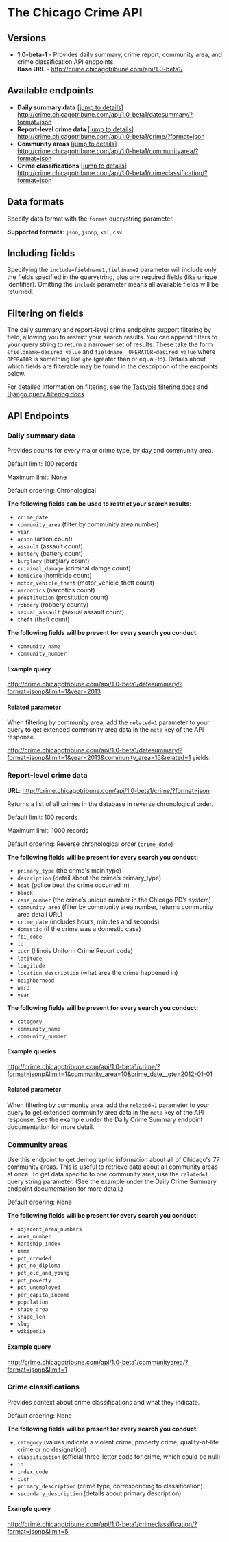 # The Chicago Crime API

## Versions

* **1.0-beta-1** - Provides daily summary, crime report, community area, 
and crime classification API endpoints.<br />**Base URL** - http://crime.chicagotribune.com/api/1.0-beta1/

## Available endpoints

* **Daily summary data** [[jump to details](#daily-summary-data)]
<br />http://crime.chicagotribune.com/api/1.0-beta1/datesummary/?format=json<br />
* **Report-level crime data** [[jump to details](#report-level-crime-data)]
<br />http://crime.chicagotribune.com/api/1.0-beta1/crime/?format=json<br />
* **Community areas** [[jump to details](#community-areas)]
<br />http://crime.chicagotribune.com/api/1.0-beta1/communityarea/?format=json<br />
* **Crime classifications** [[jump to details](#crime-classifications)]
<br />http://crime.chicagotribune.com/api/1.0-beta1/crimeclassification/?format=json<br />

## Data formats

Specify data format with the `format` querystring parameter. 

**Supported formats**: `json`, `jsonp`, `xml`, `csv`

## Including fields

Specifying the `include=fieldname1,fieldname2` parameter will include only the fields specified in the querystring, 
plus any required fields (like unique identifier). Omitting the `include` parameter means all available fields will 
be returned.

## Filtering on fields

The daily summary and report-level crime endpoints support filtering by field, allowing you to restrict your search results. You can append filters to your query string to return a narrower set of results. These take the form `&fieldname=desired_value` and `fieldname__OPERATOR=desired_value` where `OPERATOR` is something like `gte` (greater than or equal-to). Details about which fields are filterable may be found in the description of the endpoints below.

For detailed information on filtering, see the [Tastypie filtering docs](http://django-tastypie.readthedocs.org/en/v0.9.11/resources.html#basic-filtering) and [Django query filtering docs](https://docs.djangoproject.com/en/dev/topics/db/queries/).

## API Endpoints

### Daily summary data

Provides counts for every major crime type, by day and community area.

Default limit: 100 records

Maximum limit: None

Default ordering: Chronological

**The following fields can be used to restrict your search results**:

* `crime_date`
* `community_area` (filter by community area number)
* `year`
* `arson` (arson count)
* `assault` (assault count)
* `battery` (battery count)
* `burglary` (burglary count)
* `criminal_damage` (criminal damge count)
* `homicide` (homicide count)
* `motor_vehicle_theft` (motor_vehicle_theft count)
* `narcotics` (narcotics count)
* `prostitution` (prositution count)
* `robbery` (robbery county)
* `sexual_assault` (sexual assault count)
* `theft` (theft count)

**The following fields will be present for every search you conduct**:

* `community_name`
* `community_number`

#### Example query

http://crime.chicagotribune.com/api/1.0-beta1/datesummary/?format=jsonp&limit=1&year=2013

<div data-api-url="http://crime.chicagotribune.com/api/1.0-beta1/datesummary/?format=jsonp&limit=1&year=2013"></div>


#### Related parameter

When filtering by community area, add the `related=1` parameter to 
your query to get extended community area data in the `meta` key of the 
API response.

http://crime.chicagotribune.com/api/1.0-beta1/datesummary/?format=jsonp&limit=1&year=2013&community_area=16&related=1 yields:

<div data-api-url="http://crime.chicagotribune.com/api/1.0-beta1/datesummary/?format=jsonp&limit=1&year=2013&community_area=16&related=1"></div>

### Report-level crime data 

**URL**: http://crime.chicagotribune.com/api/1.0-beta1/crime/?format=json

Returns a list of all crimes in the database in reverse chronological order.

Default limit: 100 records

Maximum limit: 1000 records

Default ordering: Reverse chronological order (`crime_date`)

**The following fields will be present for every search you conduct:**

* `primary_type` (the crime's main type)
* `description` (detail about the crime’s primary_type)
* `beat` (police beat the crime occurred in)
* `block`
* `case_number` (the crime’s unique number in the Chicago PD’s system)
* `community_area` (filter by community area number, returns community area detail URL)
* `crime_date` (includes hours, minutes and seconds)
* `domestic` (if the crime was a domestic case)
* `fbi_code`
* `id`
* `iucr` (Illinois Uniform Crime Report code)
* `latitude`
* `longitude`
* `location_description` (what area the crime happened in)
* `neighborhood`
* `ward`
* `year`

**The following fields will be present for every search you conduct:**
* `category`
* `community_name`
* `community_number`

#### Example queries

http://crime.chicagotribune.com/api/1.0-beta1/crime/?format=jsonp&limit=1&community_area=10&crime_date__gte=2012-01-01

<div data-api-url="http://crime.chicagotribune.com/api/1.0-beta1/crime/?format=jsonp&limit=1&community_area=10&crime_date__gte=2012-01-01"></div>

#### Related parameter

When filtering by community area, add the `related=1` parameter to 
your query to get extended community area data in the `meta` key of the 
API response. See the example under the Daily Crime Summary endpoint
documentation for more detail.

### Community areas
Use this endpoint to get demographic information about all of Chicago's 77 community areas. This is useful to retrieve data about all community areas at once. To get data specific to one community area, use the `related=1` query string parameter. (See the example under the Daily Crime Summary endpoint documentation for more detail.)

Default ordering: None

**The following fields will be present for every search you conduct:**

* `adjacent_area_numbers`
* `area_number`
* `hardship_index`
* `name`
* `pct_crowded`
* `pct_no_diploma`
* `pct_old_and_young`
* `pct_poverty`
* `pct_unemployed`
* `per_capita_income`
* `population`
* `shape_area`
* `shape_len`
* `slug`
* `wikipedia`

#### Example query

http://crime.chicagotribune.com/api/1.0-beta1/communityarea/?format=jsonp&limit=1

<div data-api-url="http://crime.chicagotribune.com/api/1.0-beta1/communityarea/?format=jsonp&limit=1"></div>

### Crime classifications

Provides context about crime classifications and what they indicate.

Default ordering: None

**The following fields will be present for every search you conduct:**

* `category` (values indicate a violent crime, property crime, quality-of-life crime or no designation)
* `classification` (official three-letter code for crime, which could be null)
* `id`
* `index_code`
* `iucr`
* `primary_description` (crime type, corresponding to classification)
* `secondary_description` (details about primary description)

#### Example query

http://crime.chicagotribune.com/api/1.0-beta1/crimeclassification/?format=jsonp&limit=5

<div data-api-url="http://crime.chicagotribune.com/api/1.0-beta1/crimeclassification/?format=jsonp&limit=5"></div>

